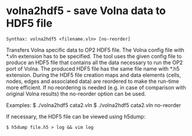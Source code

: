 volna2hdf5 - save Volna data to HDF5 file
==========

    Synthax: volna2hdf5 <filename.vln> [no-reorder]

Transfers Volna specific data to OP2 HDF5 file. The Volna config file with *.vln extension has to be specified. The tool uses the given config file to produce an HDF5 file that contains all the data necessary to run the OP2 port of Volna. The produced HDF5 file has the same file name with *.h5 extension. During the HDF5 file creation maps and data elements (cells, nodes, edges and associated data) are reordered to make the run-time more efficient. If no reordering is needed (e.g. in case of comparison with original Volna results) the no-reorder option can be used. 

Examples:
    $ ./volna2hdf5 cata2.vln 
    $ ./volna2hdf5 cata2.vln no-reorder

If necessary, the HDF5 file can be viewed using h5dump:  

    $ h5dump file.h5 > log && vim log

